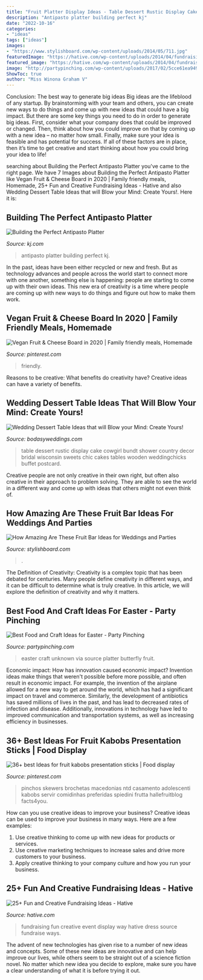 ```yaml
---
title: "Fruit Platter Display Ideas - Table Dessert Rustic Display Cake Cowgirl Bundt Shower Country Decor Bridal Wisconsin Sweets Chic Cakes Tables Wooden Weddingchicks Buffet Postcard"
description: "Antipasto platter building perfect kj"
date: "2022-10-16"
categories:
- "ideas"
tags: ["ideas"]
images:
- "https://www.stylishboard.com/wp-content/uploads/2014/05/711.jpg"
featuredImage: "https://hative.com/wp-content/uploads/2014/04/fundraising-ideas/11-fashion-dress-fundraising.jpg"
featured_image: "https://hative.com/wp-content/uploads/2014/04/fundraising-ideas/11-fashion-dress-fundraising.jpg"
image: "http://partypinching.com/wp-content/uploads/2017/02/5cce61ea94918db689a80c460d37bf6b.jpg"
ShowToc: true
author: "Miss Winona Graham V"
---
```



Conclusion: The best way to generate big ideas
Big ideas are the lifeblood of any startup. By brainstorming with your team and others, you can create new ways to do things and come up with new ideas that could have a big impact. But there are some key things you need to do in order to generate big ideas. First, consider what your company does that could be improved or changed. Then, think about how you could improve on that by coming up with a new idea – no matter how small. Finally, make sure your idea is feasible and has potential for success. If all of these factors are in place, then it’s time to get creative and start thinking about how you could bring your idea to life!

	

		
searching about Building the Perfect Antipasto Platter you've came to the right page. We have 7 Images about Building the Perfect Antipasto Platter like Vegan Fruit &amp; Cheese Board in 2020 | Family friendly meals, Homemade, 25+ Fun and Creative Fundraising Ideas - Hative and also Wedding Dessert Table Ideas that will Blow your Mind: Create Yours!. Here it is:
		
    
## Building The Perfect Antipasto Platter

<img loading=lazy src="http://www.kj.com/sites/default/files/blogs/2015/05/WEB-RES-Kendall-Jackson-Antipasto-Platter-19.jpg" onerror="this.onerror=null;this.src='https://tse1.mm.bing.net/th?id=OIP.vzgajozv5mUws7MYitpABQHaLH&amp;pid=15.1';" alt="Building the Perfect Antipasto Platter">

_Source: kj.com_

>antipasto platter building perfect kj. 

	

In the past, ideas have been either recycled or new and fresh. But as technology advances and people across the world start to connect more with one another, something else is happening: people are starting to come up with their own ideas. This new era of creativity is a time where people are coming up with new ways to do things and figure out how to make them work.

    
## Vegan Fruit &amp; Cheese Board In 2020 | Family Friendly Meals, Homemade

<img loading=lazy src="https://i.pinimg.com/736x/64/57/fa/6457fa2368b10e45931deb267280f2c0.jpg" onerror="this.onerror=null;this.src='https://tse2.mm.bing.net/th?id=OIP.qcd64Hkw5QtvpNUltTEEBgHaJq&amp;pid=15.1';" alt="Vegan Fruit &amp; Cheese Board in 2020 | Family friendly meals, Homemade">

_Source: pinterest.com_

>friendly. 

	

Reasons to be creative: What benefits do creativity have?
Creative ideas can have a variety of benefits.

    
## Wedding Dessert Table Ideas That Will Blow Your Mind: Create Yours!

<img loading=lazy src="http://bodasyweddings.com/wp-content/uploads/2017/07/rustic-chic-bundt-cake-dessert-table.jpg" onerror="this.onerror=null;this.src='https://tse1.mm.bing.net/th?id=OIP.ENT5RgD44AbQC-qe5O1ITwHaLI&amp;pid=15.1';" alt="Wedding Dessert Table Ideas that will Blow your Mind: Create Yours!">

_Source: bodasyweddings.com_

>table dessert rustic display cake cowgirl bundt shower country decor bridal wisconsin sweets chic cakes tables wooden weddingchicks buffet postcard. 

	

Creative people are not only creative in their own right, but often also creative in their approach to problem solving. They are able to see the world in a different way and come up with ideas that others might not even think of.

    
## How Amazing Are These Fruit Bar Ideas For Weddings And Parties

<img loading=lazy src="https://www.stylishboard.com/wp-content/uploads/2014/05/711.jpg" onerror="this.onerror=null;this.src='https://tse2.mm.bing.net/th?id=OIP.QethKwJiq1S0IgZIMNxdqwHaLE&amp;pid=15.1';" alt="How Amazing Are These Fruit Bar Ideas for Weddings and Parties">

_Source: stylishboard.com_

>. 

	

The Definition of Creativity:
Creativity is a complex topic that has been debated for centuries. Many people define creativity in different ways, and it can be difficult to determine what is truly creative. In this article, we will explore the definition of creativity and why it matters.

    
## Best Food And Craft Ideas For Easter - Party Pinching

<img loading=lazy src="http://partypinching.com/wp-content/uploads/2017/02/5cce61ea94918db689a80c460d37bf6b.jpg" onerror="this.onerror=null;this.src='https://tse4.mm.bing.net/th?id=OIP.V-8H1HavOilbWkq9u6pVWAHaLG&amp;pid=15.1';" alt="Best Food and Craft Ideas for Easter - Party Pinching">

_Source: partypinching.com_

>easter craft unknown via source platter butterfly fruit. 

	

Economic impact: How has innovation caused economic impact?
Invention ideas make things that weren't possible before more possible, and often result in economic impact. For example, the invention of the airplane allowed for a new way to get around the world, which has had a significant impact on travel and commerce. Similarly, the development of antibiotics has saved millions of lives in the past, and has lead to decreased rates of infection and disease. Additionally, innovations in technology have led to improved communication and transportation systems, as well as increasing efficiency in businesses.

    
## 36+ Best Ideas For Fruit Kabobs Presentation Sticks | Food Display

<img loading=lazy src="https://i.pinimg.com/736x/91/2a/ea/912aeaa2970721ca2bf52cf7d2f498bc.jpg" onerror="this.onerror=null;this.src='https://tse2.mm.bing.net/th?id=OIP.G4GYKptLa91Eu2cCcPvdoQAAAA&amp;pid=15.1';" alt="36+ best Ideas for fruit kabobs presentation sticks | Food display">

_Source: pinterest.com_

>pinchos skewers brochetas macedonias ntd casamento adolescenti kabobs servir comidinhas preferidas spiedini frutta hallefruitblog facts4you. 

	

How can you use creative ideas to improve your business?
Creative ideas can be used to improve your business in many ways. Here are a few examples:
1. Use creative thinking to come up with new ideas for products or services.
2. Use creative marketing techniques to increase sales and drive more customers to your business.
3. Apply creative thinking to your company culture and how you run your business.

    
## 25+ Fun And Creative Fundraising Ideas - Hative

<img loading=lazy src="https://hative.com/wp-content/uploads/2014/04/fundraising-ideas/11-fashion-dress-fundraising.jpg" onerror="this.onerror=null;this.src='https://tse4.mm.bing.net/th?id=OIP.w3bERnMOUNqN1mfKy2tbDQHaNJ&amp;pid=15.1';" alt="25+ Fun and Creative Fundraising Ideas - Hative">

_Source: hative.com_

>fundraising fun creative event display way hative dress source fundraise ways. 

	

The advent of new technologies has given rise to a number of new ideas and concepts. Some of these new ideas are innovative and can help improve our lives, while others seem to be straight out of a science fiction novel. No matter which new idea you decide to explore, make sure you have a clear understanding of what it is before trying it out.

